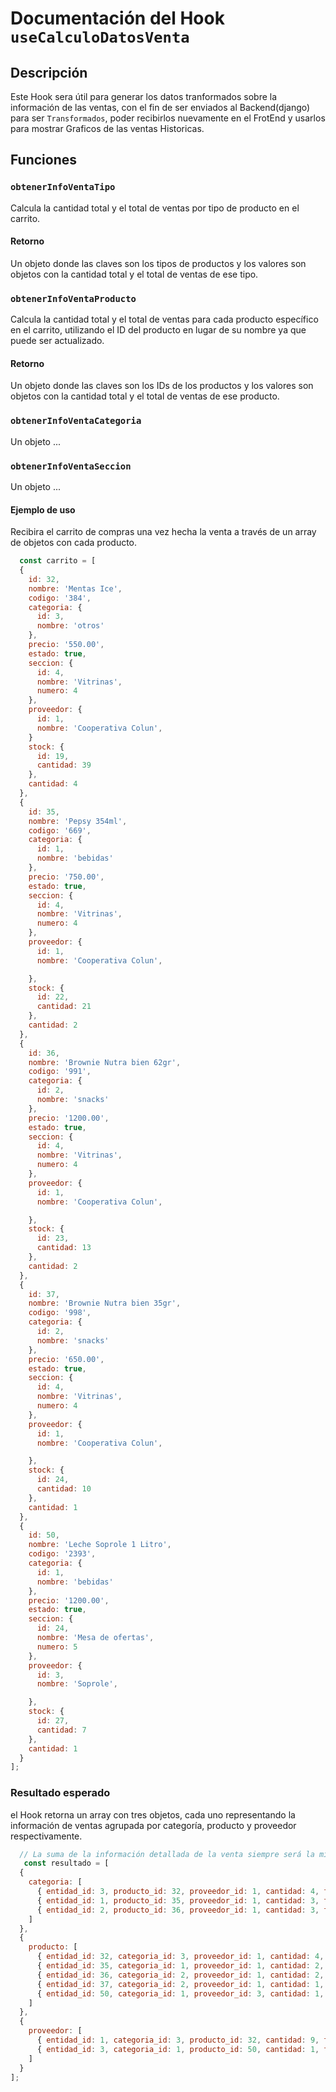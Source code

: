 # Documentación del Hook `useCalculoDatosVenta`

## Descripción
Este Hook sera útil para generar los datos tranformados sobre la información de las ventas, con el fin de ser enviados al Backend(django) para ser `Transformados`, poder recibirlos nuevamente en el FrotEnd y usarlos para mostrar Graficos de las ventas Historicas.

## Funciones

### `obtenerInfoVentaTipo`
Calcula la cantidad total y el total de ventas por tipo de producto en el carrito.

#### Retorno
Un objeto donde las claves son los tipos de productos y los valores son objetos con la cantidad total y el total de ventas de ese tipo.


### `obtenerInfoVentaProducto`
Calcula la cantidad total y el total de ventas para cada producto específico en el carrito, utilizando el ID del producto en lugar de su nombre ya que puede ser actualizado.

#### Retorno
Un objeto donde las claves son los IDs de los productos y los valores son objetos con la cantidad total y el total de ventas de ese producto.

### `obtenerInfoVentaCategoria`
Un objeto ...


### `obtenerInfoVentaSeccion`
Un objeto ...

#### Ejemplo de uso
Recibira el carrito de compras una vez hecha la venta a través de un array de objetos con cada producto.

```javascript
  const carrito = [
  {
    id: 32,
    nombre: 'Mentas Ice',
    codigo: '384',
    categoria: {
      id: 3,
      nombre: 'otros'
    },
    precio: '550.00',
    estado: true,
    seccion: {
      id: 4,
      nombre: 'Vitrinas',
      numero: 4
    },
    proveedor: {
      id: 1,
      nombre: 'Cooperativa Colun',
    }
    stock: {
      id: 19,
      cantidad: 39
    },
    cantidad: 4
  },
  {
    id: 35,
    nombre: 'Pepsy 354ml',
    codigo: '669',
    categoria: {
      id: 1,
      nombre: 'bebidas'
    },
    precio: '750.00',
    estado: true,
    seccion: {
      id: 4,
      nombre: 'Vitrinas',
      numero: 4
    },
    proveedor: {
      id: 1,
      nombre: 'Cooperativa Colun',

    },
    stock: {
      id: 22,
      cantidad: 21
    },
    cantidad: 2
  },
  {
    id: 36,
    nombre: 'Brownie Nutra bien 62gr',
    codigo: '991',
    categoria: {
      id: 2,
      nombre: 'snacks'
    },
    precio: '1200.00',
    estado: true,
    seccion: {
      id: 4,
      nombre: 'Vitrinas',
      numero: 4
    },
    proveedor: {
      id: 1,
      nombre: 'Cooperativa Colun',

    },
    stock: {
      id: 23,
      cantidad: 13
    },
    cantidad: 2
  },
  {
    id: 37,
    nombre: 'Brownie Nutra bien 35gr',
    codigo: '998',
    categoria: {
      id: 2,
      nombre: 'snacks'
    },
    precio: '650.00',
    estado: true,
    seccion: {
      id: 4,
      nombre: 'Vitrinas',
      numero: 4
    },
    proveedor: {
      id: 1,
      nombre: 'Cooperativa Colun',

    },
    stock: {
      id: 24,
      cantidad: 10
    },
    cantidad: 1
  },
  {
    id: 50,
    nombre: 'Leche Soprole 1 Litro',
    codigo: '2393',
    categoria: {
      id: 1,
      nombre: 'bebidas'
    },
    precio: '1200.00',
    estado: true,
    seccion: {
      id: 24,
      nombre: 'Mesa de ofertas',
      numero: 5
    },
    proveedor: {
      id: 3,
      nombre: 'Soprole',

    },
    stock: {
      id: 27,
      cantidad: 7
    },
    cantidad: 1
  }
];

```
### Resultado esperado

el Hook retorna un array con tres objetos, cada uno representando la información de ventas agrupada por categoría, producto y proveedor respectivamente. 


``` javascript
  // La suma de la información detallada de la venta siempre será la misma 
   const resultado = [
  {
    categoria: [
      { entidad_id: 3, producto_id: 32, proveedor_id: 1, cantidad: 4, total: 2200 },
      { entidad_id: 1, producto_id: 35, proveedor_id: 1, cantidad: 3, total: 2700 },// $7950
      { entidad_id: 2, producto_id: 36, proveedor_id: 1, cantidad: 3, total: 3050 }
    ]
  },
  {
    producto: [
      { entidad_id: 32, categoria_id: 3, proveedor_id: 1, cantidad: 4, total: 2200 },
      { entidad_id: 35, categoria_id: 1, proveedor_id: 1, cantidad: 2, total: 1500 },
      { entidad_id: 36, categoria_id: 2, proveedor_id: 1, cantidad: 2, total: 2400 },// $7950
      { entidad_id: 37, categoria_id: 2, proveedor_id: 1, cantidad: 1, total: 650 },
      { entidad_id: 50, categoria_id: 1, proveedor_id: 3, cantidad: 1, total: 1200 }
    ]
  },
  {
    proveedor: [
      { entidad_id: 1, categoria_id: 3, producto_id: 32, cantidad: 9, total: 6750 },// $7950
      { entidad_id: 3, categoria_id: 1, producto_id: 50, cantidad: 1, total: 1200 }
    ]
  }
];

  ```
